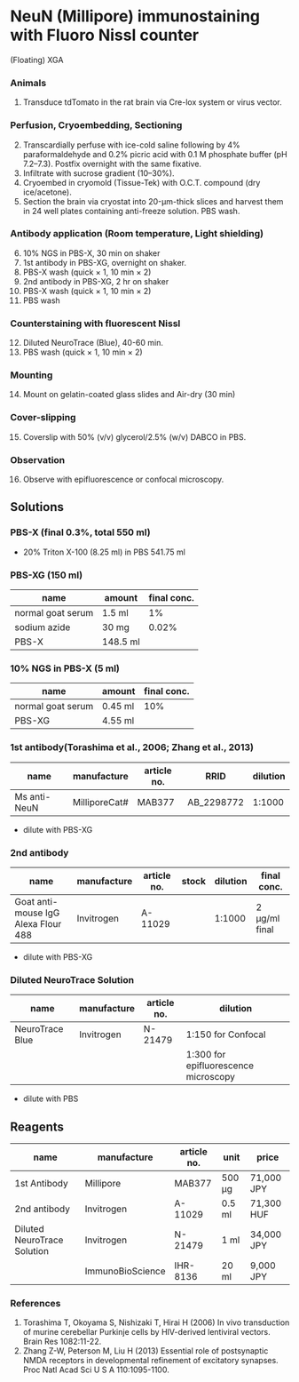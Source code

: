 # NeuN (Millipore) immunostaining with Fluoro Nissl counter
(Floating) XGA




### Animals
1. Transduce tdTomato in the rat brain via Cre-lox system or virus vector.

### Perfusion, Cryoembedding, Sectioning
2. Transcardially perfuse with ice-cold saline following by 4% paraformaldehyde and 0.2% picric acid with 0.1 M phosphate buffer (pH 7.2–7.3). Postfix overnight with the same fixative.
3. Infiltrate with sucrose gradient (10–30%).
4. Cryoembed in cryomold (Tissue-Tek) with O.C.T. compound (dry ice/acetone).
5. Section the brain via cryostat into 20-µm-thick slices and harvest them in 24 well plates containing anti-freeze solution. PBS wash.



### Antibody application (Room temperature, Light shielding)
6. 10% NGS in PBS-X, 30 min on shaker
7. 1st antibody in PBS-XG, overnight on shaker.
8. PBS-X wash (quick × 1, 10 min × 2)
9. 2nd antibody in PBS-XG, 2 hr on shaker
10. PBS-X wash (quick × 1, 10 min × 2)
11. PBS wash


### Counterstaining with fluorescent Nissl
12. Diluted NeuroTrace (Blue), 40-60 min.
13. PBS wash (quick × 1, 10 min × 2)

### Mounting
14. Mount on gelatin-coated glass slides and Air-dry (30 min)

### Cover-slipping
15. Coverslip with 50% (v/v) glycerol/2.5% (w/v) DABCO in PBS.

### Observation
16.  Observe with epifluorescence or confocal microscopy.


## Solutions
### PBS-X (final 0.3%, total 550 ml)
- 20% Triton X-100 (8.25 ml) in PBS 541.75 ml

### PBS-XG (150 ml)
| name              | amount   | final conc. |
| ----------------- | -------- | ----------- |
| normal goat serum | 1.5 ml   | 1%          |
| sodium azide      | 30 mg    | 0.02%       |
| PBS-X             | 148.5 ml |             |


### 10% NGS in PBS-X (5 ml)
| name              | amount  | final conc. |
| ----------------- | ------- | ----------- |
| normal goat serum | 0.45 ml | 10%         |
| PBS-XG            | 4.55 ml   |             |

### 1st antibody(Torashima et al., 2006; Zhang et al., 2013)
| name         | manufacture | article no. | RRID       | dilution |
| ------------ | ----------- | ----------- | ---------- | -------- |
| Ms anti-NeuN | MilliporeCat#   | MAB377      | AB_2298772 | 1:1000   |

- dilute with PBS-XG

### 2nd antibody
| name                           | manufacture              | article no. | stock   | dilution | final conc.   |
| ------------------------------ | ------------------------ | ----------- | ------- | -------- | ------------- |
| Goat anti-mouse IgG Alexa Flour 488 |  Invitrogen | A-11029     |  | 1:1000    | 2 µg/ml final |


- dilute with PBS-XG


### Diluted NeuroTrace Solution
| name            | manufacture              | article no. | dilution                             |
| --------------- | ------------------------ | ----------- | ------------------------------------ |
| NeuroTrace Blue | Invitrogen| N-21479     | 1:150 for Confocal                   |
|                 |                          |      | 1:300 for epifluorescence microscopy |

- dilute with PBS

## Reagents
| name                        | manufacture      | article no. | unit   | price      |
| --------------------------- | ---------------- | ----------- | ------ | ---------- |
| 1st Antibody                | Millipore        | MAB377      | 500 µg | 71,000 JPY |
| 2nd antibody                | Invitrogen       | A-11029     | 0.5 ml | 71,300 HUF |
| Diluted NeuroTrace Solution | Invitrogen       | N-21479     | 1 ml   | 34,000 JPY |
|                             | ImmunoBioScience | IHR-8136    | 20 ml  | 9,000 JPY  |


### References
1.    Torashima T, Okoyama S, Nishizaki T, Hirai H (2006) In vivo transduction of murine cerebellar Purkinje cells by HIV-derived lentiviral vectors. Brain Res 1082:11-22.
2. Zhang Z-W, Peterson M, Liu H (2013) Essential role of postsynaptic NMDA receptors in developmental refinement of excitatory synapses. Proc Natl Acad Sci U S A 110:1095-1100.

